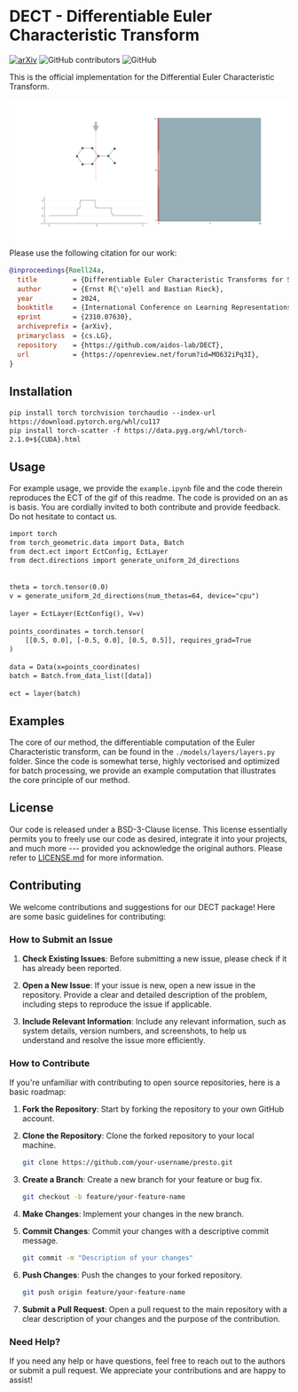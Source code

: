 # DECT - Differentiable Euler Characteristic Transform
[![arXiv](https://img.shields.io/badge/arXiv-2310.07630-b31b1b.svg)](https://arxiv.org/abs/2310.07630) ![GitHub contributors](https://img.shields.io/github/contributors/aidos-lab/dect-evaluation) ![GitHub](https://img.shields.io/github/license/aidos-lab/dect-evaluation)

This is the official implementation for the Differential Euler Characteristic 
Transform.


![Animated-ECT](figures/ect_animation.gif)


Please use the following citation for our work:

```bibtex
@inproceedings{Roell24a,
  title         = {Differentiable Euler Characteristic Transforms for Shape Classification},
  author        = {Ernst R{\"o}ell and Bastian Rieck},
  year          = 2024,
  booktitle     = {International Conference on Learning Representations},
  eprint        = {2310.07630},
  archiveprefix = {arXiv},
  primaryclass  = {cs.LG},
  repository    = {https://github.com/aidos-lab/DECT},
  url           = {https://openreview.net/forum?id=MO632iPq3I},
}
```

## Installation

```{python}
pip install torch torchvision torchaudio --index-url https://download.pytorch.org/whl/cu117
pip install torch-scatter -f https://data.pyg.org/whl/torch-2.1.0+${CUDA}.html
```

## Usage

For example usage, we provide the `example.ipynb` file and the code therein reproduces the 
ECT of the gif of this readme. 
The code is provided on an as is basis. You are cordially invited to both contribute and 
provide feedback. Do not hesitate to contact us.

```{python}
import torch
from torch_geometric.data import Data, Batch
from dect.ect import EctConfig, EctLayer
from dect.directions import generate_uniform_2d_directions


theta = torch.tensor(0.0)
v = generate_uniform_2d_directions(num_thetas=64, device="cpu")

layer = EctLayer(EctConfig(), V=v)

points_coordinates = torch.tensor(
    [[0.5, 0.0], [-0.5, 0.0], [0.5, 0.5]], requires_grad=True
)

data = Data(x=points_coordinates)
batch = Batch.from_data_list([data])

ect = layer(batch)
```



## Examples 

The core of our method, the differentiable computation of the Euler Characteristic 
transform, can be found in the `./models/layers/layers.py` folder.
Since the code is somewhat terse, highly vectorised and optimized for batch 
processing, we provide an example computation that illustrates the core 
principle of our method. 


## License

Our code is released under a BSD-3-Clause license. This license essentially
permits you to freely use our code as desired, integrate it into your projects,
and much more --- provided you acknowledge the original authors. Please refer to
[LICENSE.md](./LICENSE.md) for more information. 

## Contributing

We welcome contributions and suggestions for our DECT package! Here are some
basic guidelines for contributing:

### How to Submit an Issue

1. **Check Existing Issues**: Before submitting a new issue, please check if it
   has already been reported.

2. **Open a New Issue**: If your issue is new, open a new issue in the
   repository. Provide a clear and detailed description of the problem,
   including steps to reproduce the issue if applicable.

3. **Include Relevant Information**: Include any relevant information, such as
   system details, version numbers, and screenshots, to help us understand and
   resolve the issue more efficiently.

### How to Contribute

If you're unfamiliar with contributing to open source repositories, here is a
basic roadmap:

1. **Fork the Repository**: Start by forking the repository to your own GitHub
   account.

2. **Clone the Repository**: Clone the forked repository to your local machine.

   ```sh
   git clone https://github.com/your-username/presto.git
   ```

3. **Create a Branch**: Create a new branch for your feature or bug fix.

   ```sh
   git checkout -b feature/your-feature-name
   ```

4. **Make Changes**: Implement your changes in the new branch.

5. **Commit Changes**: Commit your changes with a descriptive commit message.

   ```sh
   git commit -m "Description of your changes"
   ```

6. **Push Changes**: Push the changes to your forked repository.

   ```sh
   git push origin feature/your-feature-name
   ```

7. **Submit a Pull Request**: Open a pull request to the main repository with a
   clear description of your changes and the purpose of the contribution.

### Need Help?

If you need any help or have questions, feel free to reach out to the authors or
submit a pull request. We appreciate your contributions and are happy to assist!
